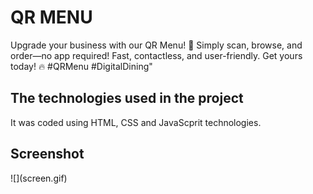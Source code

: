 <h1> QR MENU</h1>
Upgrade your business with our QR Menu! 📲 Simply scan, browse, and order—no app required! Fast, contactless, and user-friendly. Get yours today! 🔥 #QRMenu #DigitalDining"
<h2> The technologies used in the project </h2>

It was coded using HTML, CSS and JavaScprit
technologies.

<h2> Screenshot </h2>
![](screen.gif)
